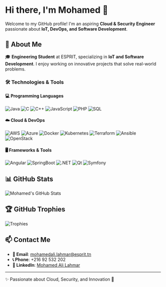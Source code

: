 # Hi there, I'm Mohamed 👋

Welcome to my GitHub profile! I'm an aspiring **Cloud & Security Engineer** passionate about **IoT, DevOps, and Software Development**.

## 🚀 About Me
🎓 **Engineering Student** at ESPRIT, specializing in **IoT and Software Development**. I enjoy working on innovative projects that solve real-world problems.

### 🛠️ Technologies & Tools

#### **💻 Programming Languages**
![Java](https://img.shields.io/badge/Java-ED8B00?style=for-the-badge&logo=java&logoColor=white)
![C](https://img.shields.io/badge/C-00599C?style=for-the-badge&logo=c&logoColor=white)
![C++](https://img.shields.io/badge/C++-00599C?style=for-the-badge&logo=c%2B%2B&logoColor=white)
![JavaScript](https://img.shields.io/badge/JavaScript-F7DF1E?style=for-the-badge&logo=javascript&logoColor=black)
![PHP](https://img.shields.io/badge/PHP-777BB4?style=for-the-badge&logo=php&logoColor=white)
![SQL](https://img.shields.io/badge/SQL-CC2927?style=for-the-badge&logo=microsoft-sql-server&logoColor=white)

#### **☁️ Cloud & DevOps**
![AWS](https://img.shields.io/badge/AWS-232F3E?style=for-the-badge&logo=amazon-aws&logoColor=white)
![Azure](https://img.shields.io/badge/Azure-0078D4?style=for-the-badge&logo=microsoft-azure&logoColor=white)
![Docker](https://img.shields.io/badge/Docker-2496ED?style=for-the-badge&logo=docker&logoColor=white)
![Kubernetes](https://img.shields.io/badge/Kubernetes-326CE5?style=for-the-badge&logo=kubernetes&logoColor=white)
![Terraform](https://img.shields.io/badge/Terraform-7B42BC?style=for-the-badge&logo=terraform&logoColor=white)
![Ansible](https://img.shields.io/badge/Ansible-EE0000?style=for-the-badge&logo=ansible&logoColor=white)
![OpenStack](https://img.shields.io/badge/OpenStack-ED1944?style=for-the-badge&logo=openstack&logoColor=white)

#### **🖥️ Frameworks & Tools**
![Angular](https://img.shields.io/badge/Angular-DD0031?style=for-the-badge&logo=angular&logoColor=white)
![SpringBoot](https://img.shields.io/badge/SpringBoot-6DB33F?style=for-the-badge&logo=spring-boot&logoColor=white)
![.NET](https://img.shields.io/badge/.NET-512BD4?style=for-the-badge&logo=dotnet&logoColor=white)
![Qt](https://img.shields.io/badge/Qt-41CD52?style=for-the-badge&logo=qt&logoColor=white)
![Symfony](https://img.shields.io/badge/Symfony-000000?style=for-the-badge&logo=symfony&logoColor=white)

## 📊 GitHub Stats
![Mohamed's GitHub Stats](https://github-readme-stats.vercel.app/api?username=medalilahmar&show_icons=true&theme=radical)

## 🏆 GitHub Trophies
![Trophies](https://github-profile-trophy.vercel.app/?username=medalilahmar&theme=dark&row=1&column=5)

## 📫 Contact Me
- **📧 Email**: mohamedali.lahmar@esprit.tn
- **📞 Phone**: +216 92 532 202
- **🔗 LinkedIn**: [Mohamed Ali Lahmar](https://www.linkedin.com/in/mohamed-ali-lahmar-5b0065225)

---
✨ Passionate about Cloud, Security, and Innovation 🚀
